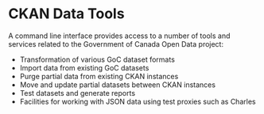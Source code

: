 CKAN Data Tools
=========

A command line interface provides access to a number of tools and services related to the Government of Canada Open Data project:

* Transformation of various GoC dataset formats
* Import data from existing GoC datasets
* Purge partial data from existing CKAN instances
* Move and update partial datasets between CKAN instances
* Test datasets and generate reports
* Facilities for working with JSON data using test proxies such as Charles


